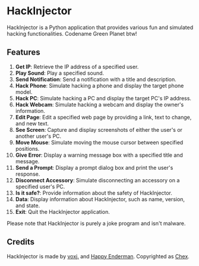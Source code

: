 # HackInjector

HackInjector is a Python application that provides various fun and simulated hacking functionalities. Codename Green Planet btw!

## Features

1. **Get IP**: Retrieve the IP address of a specified user.
2. **Play Sound**: Play a specified sound.
3. **Send Notification**: Send a notification with a title and description.
4. **Hack Phone**: Simulate hacking a phone and display the target phone model.
5. **Hack PC**: Simulate hacking a PC and display the target PC's IP address.
6. **Hack Webcam**: Simulate hacking a webcam and display the owner's information.
7. **Edit Page**: Edit a specified web page by providing a link, text to change, and new text.
8. **See Screen**: Capture and display screenshots of either the user's or another user's PC.
9. **Move Mouse**: Simulate moving the mouse cursor between specified positions.
10. **Give Error**: Display a warning message box with a specified title and message.
11. **Send a Prompt**: Display a prompt dialog box and print the user's response.
12. **Disconnect Accessory**: Simulate disconnecting an accessory on a specified user's PC.
13. **Is it safe?**: Provide information about the safety of HackInjector.
14. **Data**: Display information about HackInjector, such as name, version, and state.
15. **Exit**: Quit the HackInjector application.

Please note that HackInjector is purely a joke program and isn't malware.

## Credits

HackInjector is made by [voxj.](https://github.com/voxj) and [Happy Enderman](https://github.com/happyendermangit). Copyrighted as [Chex](https://github.com/ChexCo).
